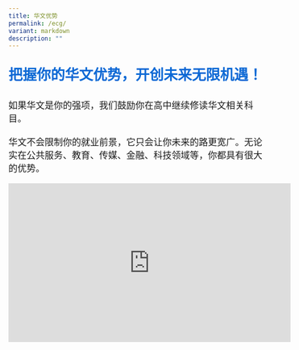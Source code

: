 ```yaml
---
title: 华文优势
permalink: /ecg/
variant: markdown
description: ""
---
```

<center><p style="color: #0C69D5; font-family: kai; font-size: 28px; font-weight: bold">把握你的华文优势，开创未来无限机遇！</p></center>

<p style="font-family: kai; font-size: 18px;">如果华文是你的强项，我们鼓励你在高中继续修读华文相关科目。<br>
	<br>华文不会限制你的就业前景，它只会让你未来的路更宽广。无论实在公共服务、教育、传媒、金融、科技领域等，你都具有很大的优势。</p>

<center><iframe allowfullscreen="" allow="accelerometer; autoplay; clipboard-write; encrypted-media; gyroscope; picture-in-picture; web-share" frameborder="0" title="YouTube video player" src="https://www.youtube.com/embed/r1_FRRzx0Tg?si=99LogcZVNl4MCun1" height="315" width="560"></iframe></center>